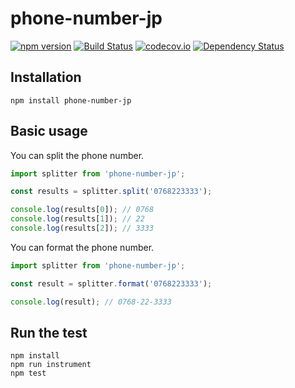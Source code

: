 # phone-number-jp

[![npm version](https://badge.fury.io/js/phone-number-jp.svg)](https://badge.fury.io/js/phone-number-jp)
[![Build Status](https://travis-ci.org/holyshared/phone-number-jp.svg?branch=master)](https://travis-ci.org/holyshared/phone-number-jp)
[![codecov.io](https://codecov.io/github/holyshared/phone-number-jp/coverage.svg?branch=master)](https://codecov.io/github/holyshared/phone-number-jp?branch=master)
[![Dependency Status](https://www.versioneye.com/user/projects/564c17884e32b6001800036c/badge.svg?style=flat)](https://www.versioneye.com/user/projects/564c17884e32b6001800036c)

## Installation

	npm install phone-number-jp

## Basic usage

You can split the phone number.

```js
import splitter from 'phone-number-jp';

const results = splitter.split('0768223333');

console.log(results[0]); // 0768 
console.log(results[1]); // 22
console.log(results[2]); // 3333
```

You can format the phone number.

```js
import splitter from 'phone-number-jp';

const result = splitter.format('0768223333');

console.log(result); // 0768-22-3333
```

## Run the test

	npm install
	npm run instrument
	npm test
